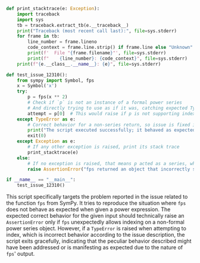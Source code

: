 ```python
def print_stacktrace(e: Exception):
    import traceback
    import sys
    tb = traceback.extract_tb(e.__traceback__)
    print("Traceback (most recent call last):", file=sys.stderr)
    for frame in tb:
        line_number = frame.lineno
        code_context = frame.line.strip() if frame.line else "Unknown"
        print(f'  File "{frame.filename}"', file=sys.stderr)
        print(f"    {line_number}: {code_context}", file=sys.stderr)
    print(f"{e.__class__.__name__}: {e}", file=sys.stderr)

def test_issue_12310():
    from sympy import Symbol, fps
    x = Symbol('x')
    try:
        p = fps(x ** 2)
        # Check if `p` is not an instance of a formal power series
        # And directly trying to use as if it was, catching expected TypeError
        attempt = p[0]  # This would raise if p is not supporting indexing like a formal series
    except TypeError as e:
        # Correct behavior for a non-series return, so issue is fixed if it's a TypeError
        print("The script executed successfully; it behaved as expected, potentially indicating a fix.")
        exit(0)
    except Exception as e:
        # If any other exception is raised, print its stack trace
        print_stacktrace(e)
    else:
        # If no exception is raised, that means p acted as a series, which should not happen
        raise AssertionError("fps returned an object that incorrectly supports indexing like a formal series.")

if __name__ == "__main__":
    test_issue_12310()
```

This script specifically targets the problem reported in the issue related to the function `fps` from SymPy. It tries to reproduce the situation where `fps` does not behave as expected when given a power expression. The expected correct behavior for the given input should technically raise an `AssertionError` only if `fps` unexpectedly allows indexing on a non-formal power series object. However, if a `TypeError` is raised when attempting to index, which is incorrect behavior according to the issue description, the script exits gracefully, indicating that the peculiar behavior described might have been addressed or is manifesting as expected due to the nature of `fps`' output.